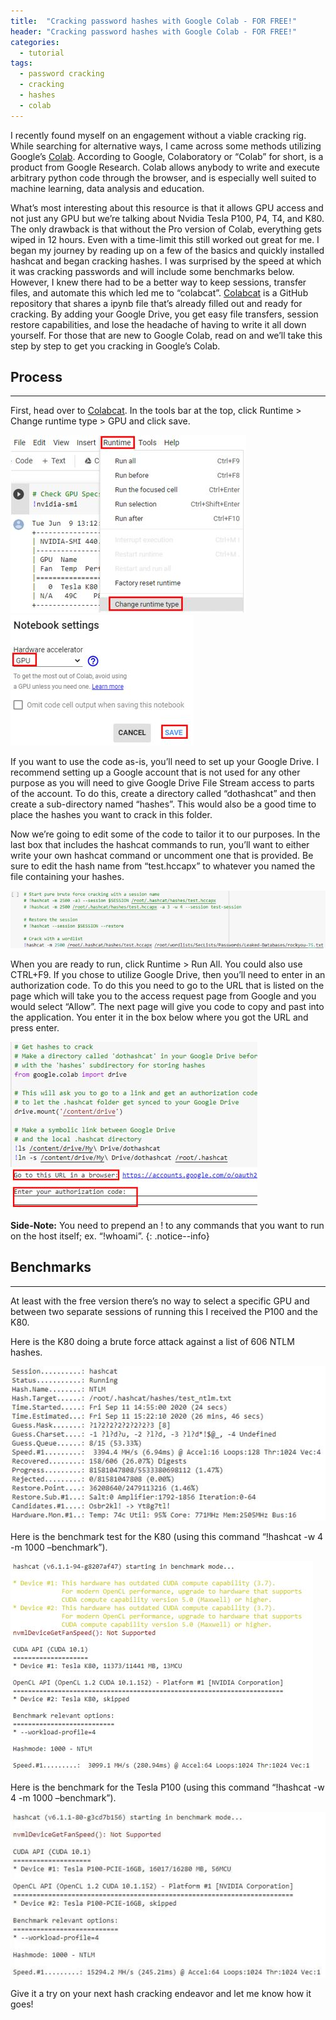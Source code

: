 ```yaml
---
title:  "Cracking password hashes with Google Colab - FOR FREE!"
header: "Cracking password hashes with Google Colab - FOR FREE!"
categories: 
  - tutorial
tags:
  - password cracking
  - cracking
  - hashes
  - colab
---
```


I recently found myself on an engagement without a viable cracking rig. While searching for alternative ways, I came across some methods utilizing Google’s [Colab](https://colab.research.google.com/).  According to Google, Colaboratory or “Colab” for short, is a product from Google Research. Colab allows anybody to write and execute arbitrary python code through the browser, and is especially well suited to machine learning, data analysis and education.  

What’s most interesting about this resource is that it allows GPU access and not just any GPU but we’re talking about Nvidia Tesla P100, P4, T4, and K80. The only drawback is that without the Pro version of Colab, everything gets wiped in 12 hours. Even with a time-limit this still worked out great for me. I began my journey by reading up on a few of the basics and quickly installed hashcat and began cracking hashes. I was surprised by the speed at which it was cracking passwords and will include some benchmarks below. However, I knew there had to be a better way to keep sessions, transfer files, and automate this which led me to “colabcat”. [Colabcat](https://github.com/someshkar/colabcat) is a GitHub repository that shares a ipynb file that’s already filled out and ready for cracking. By adding your Google Drive, you get easy file transfers, session restore capabilities, and lose the headache of having to write it all down yourself. For those that are new to Google Colab, read on and we’ll take this step by step to get you cracking in Google’s Colab.  

## Process  
***

First, head over to [Colabcat](https://github.com/someshkar/colabcat). In the tools bar at the top, click Runtime > Change runtime type > GPU and click save.  

![Colab Runtime GPU setting](/assets/images/colab_runtime_gpu.JPG)  
![Colab Runtime GPU save](/assets/images/colab_runtime_gpu_save.JPG)  

If you want to use the code as-is, you’ll need to set up your Google Drive. I recommend setting up a Google account that is not used for any other purpose as you will need to give Google Drive File Stream access to parts of the account. To do this, create a directory called “dothashcat” and then create a sub-directory named “hashes”. This would also be a good time to place the hashes you want to crack in this folder.  

Now we’re going to edit some of the code to tailor it to our purposes. In the last box that includes the hashcat commands to run, you’ll want to either write your own hashcat command or uncomment one that is provided. Be sure to edit the hash name from “test.hccapx” to whatever you named the file containing your hashes.  

![Hashcat commands](/assets/images/colab_hashcat_commands.JPG)  

When you are ready to run, click Runtime > Run All. You could also use CTRL+F9. If you chose to utilize Google Drive, then you’ll need to enter in an authorization code. To do this you need to go to the URL that is listed on the page which will take you to the access request page from Google and you would select “Allow”. The next page will give you code to copy and past into the application. You enter it in the box below where you got the URL and press enter.  

![Google Drive Colab Link](/assets/images/colab_link.JPG)  

**Side-Note:** You need to prepend an ! to any commands that you want to run on the host itself; ex. “!whoami”.
{: .notice--info}

## Benchmarks  
***

At least with the free version there’s no way to select a specific GPU and between two separate sessions of running this I received the P100 and the K80.  

Here is the K80 doing a brute force attack against a list of 606 NTLM hashes.  

![K80 Benchmark](/assets/images/k80_benchmark.JPG)  

Here is the benchmark test for the K80 (using this command “!hashcat -w 4 -m 1000 –benchmark”).  

![K80 Benchmark Test](/assets/images/k80_benchmark_test.JPG)  

Here is the benchmark for the Tesla P100 (using this command “!hashcat -w 4 -m 1000 –benchmark”).  

![P100 Benchmark Test](/assets/images/p100_benchmark_test.JPG)  

Give it a try on your next hash cracking endeavor and let me know how it goes!  
